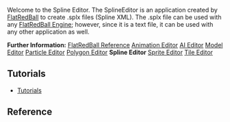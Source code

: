 Welcome to the Spline Editor. The SplineEditor is an application created by [FlatRedBall]() to create .splx files (Spline XML). The .splx file can be used with any [FlatRedBall Engine](/frb.md); however, since it is a text file, it can be used with any other application as well.

**Further Information:** [FlatRedBall Reference](/frb/docs/index.php?title=Category:Reference "Category:Reference") [Animation Editor](/frb/docs/index.php?title=AnimationEditor:Main_Page "AnimationEditor:Main Page") [AI Editor](/frb/docs/index.php?title=ArtificialIntelligenceEditor:Main_Page "ArtificialIntelligenceEditor:Main Page") [Model Editor](/frb/docs/index.php?title=ModelEditor:Main_Page "ModelEditor:Main Page") [Particle Editor](/frb/docs/index.php?title=ParticleEditor:Main_Page "ParticleEditor:Main Page") [Polygon Editor](/frb/docs/index.php?title=PolygonEditor:Main_Page "PolygonEditor:Main Page") **Spline Editor** [Sprite Editor](/frb/docs/index.php?title=SpriteEditor:Main_Page "SpriteEditor:Main Page") [Tile Editor](/frb/docs/index.php?title=TileEditor:Main_Page "TileEditor:Main Page")

## Tutorials

-   [Tutorials](/frb/docs/index.php?title=SplineEditor:Tutorials "SplineEditor:Tutorials")

## Reference

